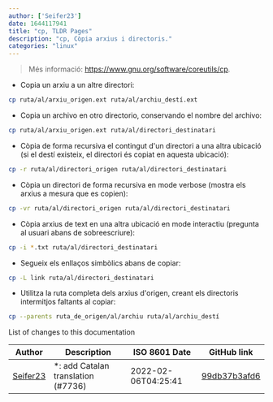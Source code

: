 ```yaml
---
author: ['Seifer23']
date: 1644117941
title: "cp, TLDR Pages"
description: "cp, Còpia arxius i directoris."
categories: "linux"
---
```

> Més informació: <https://www.gnu.org/software/coreutils/cp>.

- Copia un arxiu a un altre directori:

```bash
cp ruta/al/arxiu_origen.ext ruta/al/archiu_destí.ext
```

- Copia un archivo en otro directorio, conservando el nombre del archivo:

```bash
cp ruta/al/arxiu_origen.ext ruta/al/directori_destinatari
```

- Còpia de forma recursiva el contingut d'un directori a una altra ubicació (si el destí existeix, el directori és copiat en aquesta ubicació):

```bash
cp -r ruta/al/directori_origen ruta/al/directori_destinatari
```

- Còpia un directori de forma recursiva en mode verbose (mostra els arxius a mesura que es copien):

```bash
cp -vr ruta/al/directori_origen ruta/al/directori_destinatari
```

- Còpia arxius de text en una altra ubicació en mode interactiu (pregunta al usuari abans de sobreescriure):

```bash
cp -i *.txt ruta/al/directori_destinatari
```

- Segueix els enllaços simbòlics abans de copiar:

```bash
cp -L link ruta/al/directori_destinatari
```

- Utilitza la ruta completa dels arxius d'origen, creant els directoris intermitjos faltants al copiar:

```bash
cp --parents ruta_de_origen/al/archiu ruta/al/archiu_destí
```
List of changes to this documentation


Author | Description | ISO 8601 Date | GitHub link
------|-----|-----|-----
[Seifer23](mailto:48915360+Seifer23@users.noreply.github.com) | *: add Catalan translation (#7736) | 2022-02-06T04:25:41 | [99db37b3afd6](https://github.com/tldr-pages/tldr/commit/99db37b3afd6dba836a6d94e4688601fdb3bac98)

